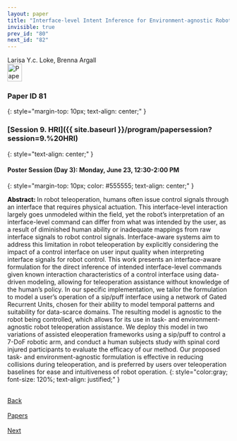 ```yaml
---
layout: paper
title: "Interface-level Intent Inference for Environment-agnostic Robot Teleoperation Assistance"
invisible: true
prev_id: "80"
next_id: "82"
---
```

<div class="paper-authors">
  <div class="paper-author-box">
    <div class="paper-author-name">Larisa Y.c. Loke, Brenna Argall</div>
    <div class="paper-author-uni"></div>
  </div>
</div>

<div class="paper-pdf">
  <div>
    <a href="https://www.roboticsproceedings.org/rss21/p081.pdf" title="Download PDF" target="_blank">
      <img src="{{ site.baseurl }}/images/paper_link_cardinal_red.png" alt="Paper PDF" width="33" height="40" />
    </a>
  </div>
</div>

### Paper ID 81
{: style="margin-top: 10px; text-align: center;" }

### [Session 9. HRI]({{ site.baseurl }}/program/papersession?session=9.%20HRI)
{: style="text-align: center;" }

#### Poster Session (Day 3): Monday, June 23, 12:30-2:00 PM
{: style="margin-top: 10px; color: #555555; text-align: center;" }

<b style="color: black;">Abstract: </b>In robot teleoperation, humans often issue control signals through an interface that requires physical actuation. This interface-level interaction largely goes unmodeled within the field, yet the robot’s interpretation of an interface-level command can differ from what was intended by the user, as a result of diminished human ability or inadequate mappings from raw interface signals to robot control signals. Interface-aware systems aim to address this limitation in robot teleoperation by explicitly considering the impact of a control interface on user input quality when interpreting interface signals for robot control. This work presents an interface-aware formulation for the direct inference of intended interface-level commands given known interaction characteristics of a control interface using data-driven modeling, allowing for teleoperation assistance without knowledge of the human’s policy. In our specific implementation, we tailor the formulation to model a user’s operation of a sip/puff interface using a network of Gated Recurrent Units, chosen for their ability to model temporal patterns and suitability for data-scarce domains. The resulting model is agnostic to the robot being controlled, which allows for its use in task- and environment-agnostic robot teleoperation assistance. We deploy this model in two variations of assisted  eleoperation frameworks using a sip/puff to control a 7-DoF robotic arm, and conduct a human subjects study with spinal cord injured participants to evaluate the efficacy of our method. Our proposed task- and environment-agnostic formulation is effective in reducing collisions during teleoperation, and is preferred by users over teleoperation baselines for ease and intuitiveness of robot operation.
{: style="color:gray; font-size: 120%; text-align: justified;" }

<div class="paper-menu">
  <div class="paper-menu-inner">
    <a href="{{ site.baseurl }}/program/papers/80/" title="Previous Paper">
            <div class="paper-menu-icon">
                <i class="fa fa-chevron-left"></i><br>
                <span class="paper-menu-label">Back</span>
            </div>
        </a>
    <a href="{{ site.baseurl }}/program/papers" title="All Papers">
      <div class="paper-menu-icon">
        <i class="fa fa-list"></i><br>
        <span class="paper-menu-label">Papers</span>
      </div>
    </a>
    <a href="{{ site.baseurl }}/program/papers/82/" title="Next Paper">
            <div class="paper-menu-icon">
                <i class="fa fa-chevron-right"></i><br>
                <span class="paper-menu-label">Next</span>
            </div>
        </a>
  </div>
</div>
